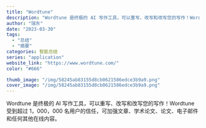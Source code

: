 ```yaml
---
title: "Wordtune"
description: "Wordtune 是终极的 AI 写作工具，可以重写、改写和改写您的写作！Wordtune 受到超过 1，000，000"
author: "瑞东"
date: "2023-03-30"
tags:
  - "总结"
  - "摘要"
categories: 智能总结
series: "application"
website_link: "https://www.wordtune.com/"
color: "#666"

thumb_image: "/img/58245ab83155d8cb0621586edce3b9a9.png"
cover_image: "/img/58245ab83155d8cb0621586edce3b9a9.png"
---
```


Wordtune 是终极的 AI 写作工具，可以重写、改写和改写您的写作！Wordtune 受到超过 1，000，000 名用户的信任，可加强文章、学术论文、论文、电子邮件和任何其他在线内容。